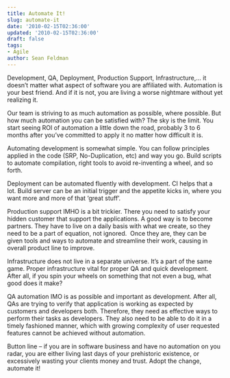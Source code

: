 ```yaml
---
title: Automate It!
slug: automate-it
date: '2010-02-15T02:36:00'
updated: '2010-02-15T02:36:00'
draft: false
tags:
- Agile
author: Sean Feldman
---
```



Development, QA, Deployment, Production Support, Infrastructure,… it doesn’t matter what aspect of software you are affiliated with. Automation is your best friend. And if it is not, you are living a worse nightmare without yet realizing it.

Our team is striving to as much automation as possible, where possible. But how much automation you can be satisfied with? The sky is the limit. You start seeing ROI of automation a little down the road, probably 3 to 6 months after you’ve committed to apply it no matter how difficult it is.

Automating development is somewhat simple. You can follow principles applied in the code (SRP, No-Duplication, etc) and way you go. Build scripts to automate compilation, right tools to avoid re-inventing a wheel, and so forth.

Deployment can be automated fluently with development. CI helps that a lot. Build server can be an initial trigger and the appetite kicks in, where you want more and more of that ‘great stuff’.

Production support IMHO is a bit trickier. There you need to satisfy your hidden customer that support the applications. A good way is to become partners. They have to live on a daily basis with what we create, so they need to be a part of equation, not ignored.  Once they are, they can be given tools and ways to automate and streamline their work, causing in overall product line to improve.

Infrastructure does not live in a separate universe. It’s a part of the same game. Proper infrastructure vital for proper QA and quick development. After all, if you spin your wheels on something that not even a bug, what good does it make?

QA automation IMO is as possible and important as development. After all, QAs are trying to verify that application is working as expected by customers and developers both. Therefore, they need as effective ways to perform their tasks as developers. They also need to be able to do it in a timely fashioned manner, which with growing complexity of user requested features cannot be achieved without automation.

Button line – if you are in software business and have no automation on you radar, you are either living last days of your prehistoric existence, or excessively wasting your clients money and trust. Adopt the change, automate it!


